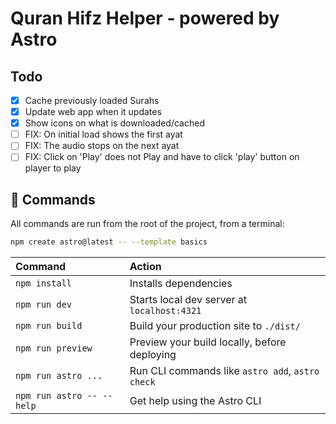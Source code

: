 # Quran Hifz Helper - powered by Astro

## Todo

- [x] Cache previously loaded Surahs
- [x] Update web app when it updates
- [x] Show icons on what is downloaded/cached
- [ ] FIX: On initial load shows the first ayat
- [ ] FIX: The audio stops on the next ayat
- [ ] FIX: Click on 'Play' does not Play and have to click 'play' button on player to play

## 🧞 Commands

All commands are run from the root of the project, from a terminal:

```sh
npm create astro@latest -- --template basics
```

| Command                   | Action                                           |
| :------------------------ | :----------------------------------------------- |
| `npm install`             | Installs dependencies                            |
| `npm run dev`             | Starts local dev server at `localhost:4321`      |
| `npm run build`           | Build your production site to `./dist/`          |
| `npm run preview`         | Preview your build locally, before deploying     |
| `npm run astro ...`       | Run CLI commands like `astro add`, `astro check` |
| `npm run astro -- --help` | Get help using the Astro CLI                     |
